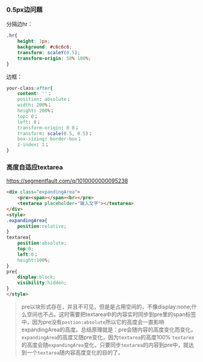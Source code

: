 ### 0.5px边问题

分隔边hr：

```css
.hr{
    height: 1px;
    background: #c6c6c6;
    transform: scaleY(0.5);
    transform-origin: 50% 100%;
}
```

边框：

```css
your-class:after{
	content: ''；
    position: absolute；
    width: 200%；
    height: 200%；
    top: 0；
    left: 0；
    transform-origin: 0 0；
    transform: scale(0.5, 0.5)；
    box-sizing: border-box；
    z-index: 1；   
}
```

### 高度自适应textarea

<https://segmentfault.com/q/1010000000095238>

```html
<div class="expandingArea">
    <pre><span></span><br></pre>
    <textarea placeholder="输入文字"></textarea>
</div>
<style>
.expandingArea{
    position:relative;
}
textarea{
    position:absolute;
    top:0;
    left:0；
    height:100%;
}
pre{
    display:block;
    visibility:hidden;
}
</style>
```

> pre以块形式存在，并且不可见，但是是占用空间的，不像display:none;什么空间也不占。这时需要把textarea中的内容实时同步到pre里的span标签中，因为pre没有`postion:absolute`所以它的高度会一直影响expandingArea的高度。总结原理就是：pre会随内容的高度变化而变化，`expandingArea`的高度又随pre变化，因为`textarea`的高度100% `textarea`的高度会随`expandingArea`变化，只要同步`textarea`的内容到pre中，就达到一个`textarea`随内容高度变化的目的了。